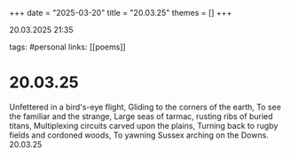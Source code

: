 +++
date = "2025-03-20"
title = "20.03.25"
themes = []
+++

20.03.2025 21:35

tags: #personal
links: [[poems]]

# 20.03.25

Unfettered in a bird's-eye flight,
Gliding to the corners of the earth,
To see the familiar and the strange,
Large seas of tarmac, rusting ribs of buried titans,
Multiplexing circuits carved upon the plains,
Turning back to rugby fields and cordoned woods,
To yawning Sussex arching on the Downs.
20.03.25

